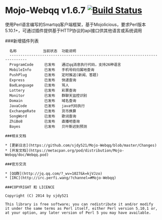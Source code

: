 Mojo-Webqq v1.6.7 [![Build Status](https://travis-ci.org/sjdy521/Mojo-Webqq.svg?branch=master)](https://travis-ci.org/sjdy521/Mojo-Webqq)
========================
使用Perl语言编写的Smartqq客户端框架，基于Mojolicious，要求Perl版本5.10.1+，可通过插件提供基于HTTP协议的api接口供其他语言或系统调用

###新增插件列表
``` 
  名称            当前状态  功能说明
  ------------------------------------------------------------------------------
  ProgramCode     已发布   通过qq消息执行代码，支持26种语言
  MobileInfo      已发布   手机号码归属地查询
  PushPlug        已发布   定时推送(新闻、答题)
  Express         已发布   快递查询
  BadLanguage     已发布   骂人
  Lottery         已发布   彩票查询
  Monitor         已发布   群聊天监控识别
  Domain          已发布   域名查询
  JavaCode        已发布   java代码执行
  ExchangeRate    已发布   货币换算
  SongWord        已发布   歌词查询
  ZhiBo8          已发布   直播吧查询
  Bayes           已发布   贝叶斯迟到预测

###相关文档

* [更新日志](https://github.com/sjdy521/Mojo-Webqq/blob/master/Changes)
* [开发文档](https://metacpan.org/pod/distribution/Mojo-Webqq/doc/Webqq.pod)

###官方交流

* [QQ群](http://jq.qq.com/?_wv=1027&k=kjVJzo)
* [IRC](http://irc.perfi.wang/?channel=#Mojo-Webqq)

###COPYRIGHT 和 LICENCE

Copyright (C) 2014 by sjdy521

This library is free software; you can redistribute it and/or modify
it under the same terms as Perl itself, either Perl version 5.10.1 or,
at your option, any later version of Perl 5 you may have available.

